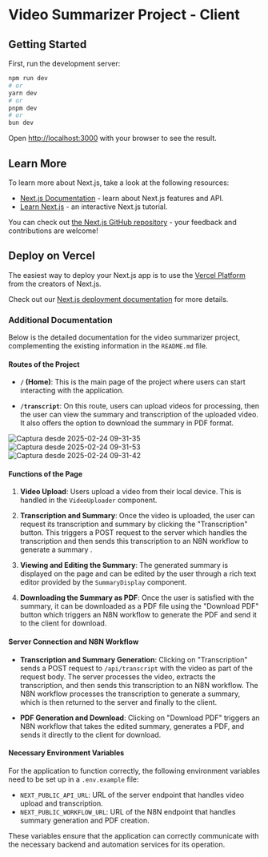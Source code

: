 # Video Summarizer Project - Client

## Getting Started

First, run the development server:

```bash
npm run dev
# or
yarn dev
# or
pnpm dev
# or
bun dev
```

Open [http://localhost:3000](http://localhost:3000) with your browser to see the result.

## Learn More

To learn more about Next.js, take a look at the following resources:

- [Next.js Documentation](https://nextjs.org/docs) - learn about Next.js features and API.
- [Learn Next.js](https://nextjs.org/learn) - an interactive Next.js tutorial.

You can check out [the Next.js GitHub repository](https://github.com/vercel/next.js) - your feedback and contributions are welcome!

## Deploy on Vercel

The easiest way to deploy your Next.js app is to use the [Vercel Platform](https://vercel.com/new?utm_medium=default-template&filter=next.js&utm_source=create-next-app&utm_campaign=create-next-app-readme) from the creators of Next.js.

Check out our [Next.js deployment documentation](https://nextjs.org/docs/app/building-your-application/deploying) for more details.

### Additional Documentation

Below is the detailed documentation for the video summarizer project, complementing the existing information in the `README.md` file.

#### Routes of the Project

- **`/` (Home)**: This is the main page of the project where users can start interacting with the application.

- **`/transcript`**: On this route, users can upload videos for processing, then the user can view the summary and transcription of the uploaded video. It also offers the option to download the summary in PDF format.

![Captura desde 2025-02-24 09-31-35](https://github.com/user-attachments/assets/4e3d9f0e-ea18-4e7e-a196-7aa6a92bc4a4)
![Captura desde 2025-02-24 09-31-53](https://github.com/user-attachments/assets/74a89295-2350-4815-a45e-3b5e28294c27)
![Captura desde 2025-02-24 09-31-42](https://github.com/user-attachments/assets/81e785f5-86d5-414f-9b63-8f3209a7a783)


#### Functions of the Page

1. **Video Upload**: Users upload a video from their local device. This is handled in the `VideoUploader` component.

2. **Transcription and Summary**: Once the video is uploaded, the user can request its transcription and summary by clicking the "Transcription" button. This triggers a POST request to the server which handles the transcription and then sends this transcription to an N8N workflow to generate a summary .

3. **Viewing and Editing the Summary**: The generated summary is displayed on the page and can be edited by the user through a rich text editor provided by the `SummaryDisplay` component.

4. **Downloading the Summary as PDF**: Once the user is satisfied with the summary, it can be downloaded as a PDF file using the "Download PDF" button which triggers an N8N workflow to generate the PDF and send it to the client for download.

#### Server Connection and N8N Workflow

- **Transcription and Summary Generation**: Clicking on "Transcription" sends a POST request to `/api/transcript` with the video as part of the request body. The server processes the video, extracts the transcription, and then sends this transcription to an N8N workflow. The N8N workflow processes the transcription to generate a summary, which is then returned to the server and finally to the client.

- **PDF Generation and Download**: Clicking on "Download PDF" triggers an N8N workflow that takes the edited summary, generates a PDF, and sends it directly to the client for download.

#### Necessary Environment Variables

For the application to function correctly, the following environment variables need to be set up in a `.env.example` file:

- `NEXT_PUBLIC_API_URL`: URL of the server endpoint that handles video upload and transcription.
- `NEXT_PUBLIC_WORKFLOW_URL`: URL of the N8N endpoint that handles summary generation and PDF creation.

These variables ensure that the application can correctly communicate with the necessary backend and automation services for its operation.
